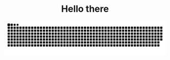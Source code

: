 <div align="center">
<span>
<h1>Hello there</h1>
</span>
</div>

<div align="center">
<a href="https://github.com/danidrd?tab=repositories"><img src="assets/snake.svg" alt="snake"></a>
</div>

